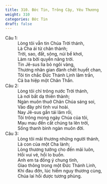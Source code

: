 ```yaml
---
title: 310. Đức Tin, Trông Cậy, Yêu Thương
weight: 310
categories: Đức Tin
draft: false
---
```

<dl><dt>Câu 1:</dt><dd data-verse="1">Lòng tôi vẫn tin Chúa Trời thánh, <br/>Là Cha ái từ chân thành; <br/>Trời, sao, đất, sông, núi bể khơi, <br/>Làm ra bởi quyền năng trời. <br/>Tin Jê-sus lìa bỏ ngôi vàng, <br/>Thương nhân gian đành chết huyết chan, <br/>Tôi tin chắc Đức Thánh Linh lâm trần, <br/>Cả ba hiệp một Chân Thần. </dd><dt>Câu 2:</dt><dd data-verse="2">Lòng tôi chỉ trông nước Trời thánh, <br/>Là nơi bất dạ thiên thành; <br/>Ngàn muôn thuở Chân Chúa sáng soi, <br/>Vào đây phỉ tình vui hoài. <br/>Nay Jê-sus gần tái lâm rồi, <br/>Tôi trông mong ngày Chúa của tôi, <br/>Mau mau đến cất chúng ta lên trời, <br/>Sống thanh bình ngàn muôn đời. </dd><dt>Câu 3:</dt><dd data-verse="3">Lòng tôi mãi thương những người thánh, <br/>Là con của một Cha lành; <br/>Lòng thương tưởng cho đến mãi luôn, <br/>Hồi vui vẻ, hồi lo buồn. <br/>Anh em ta đồng ý chung tình, <br/>Giao thông trong một Đức Thánh Linh, <br/>Khi đau đớn, lúc hiểm nguy thương cùng, <br/>Chúa lai hồi được tương phùng. </dd></dl>